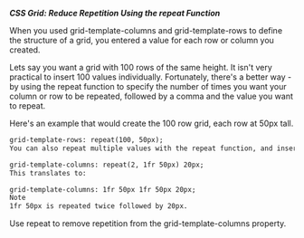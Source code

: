 ***CSS Grid: Reduce Repetition Using the repeat Function***

When you used grid-template-columns and grid-template-rows to define the structure of a grid, you entered a value for each row or column you created.

Lets say you want a grid with 100 rows of the same height. It isn't very practical to insert 100 values individually. Fortunately, there's a better way - by using the repeat function to specify the number of times you want your column or row to be repeated, followed by a comma and the value you want to repeat.

Here's an example that would create the 100 row grid, each row at 50px tall.

```html
grid-template-rows: repeat(100, 50px);
You can also repeat multiple values with the repeat function, and insert the function amongst other values when defining a grid structure. Here's what I mean:

grid-template-columns: repeat(2, 1fr 50px) 20px;
This translates to:

grid-template-columns: 1fr 50px 1fr 50px 20px;
Note
1fr 50px is repeated twice followed by 20px.
```

Use repeat to remove repetition from the grid-template-columns property.
